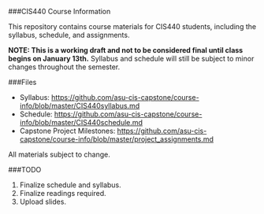 ###CIS440 Course Information

This repository contains course materials for CIS440 students, including the syllabus, schedule, and assignments.

**NOTE: This is a working draft and not to be considered final until class begins on January 13th.**
Syllabus and schedule will still be subject to minor changes throughout the semester.

###Files

- Syllabus: https://github.com/asu-cis-capstone/course-info/blob/master/CIS440syllabus.md
- Schedule: https://github.com/asu-cis-capstone/course-info/blob/master/CIS440schedule.md
- Capstone Project Milestones: https://github.com/asu-cis-capstone/course-info/blob/master/project_assignments.md

All materials subject to change.

###TODO

1. Finalize schedule and syllabus.
2. Finalize readings required.
3. Upload slides.

